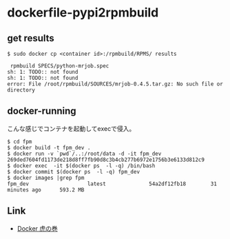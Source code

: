 # dockerfile-pypi2rpmbuild


## get results

```
$ sudo docker cp <container id>:/rpmbuild/RPMS/ results
```


```
 rpmbuild SPECS/python-mrjob.spec
sh: 1: TODO:: not found
sh: 1: TODO:: not found
error: File /root/rpmbuild/SOURCES/mrjob-0.4.5.tar.gz: No such file or directory
```


docker-running
--------------

こんな感じでコンテナを起動してexecで侵入。

```
$ cd fpm
$ docker build -t fpm_dev .
$ docker run -v `pwd`/..:/root/data -d -it fpm_dev
269ded7604fd1173de218d8ff7fb90d8c3b4cb277b6972e1756b3e6133d812c9
$ docker exec  -it $(docker ps  -l -q) /bin/bash
$ docker commit $(docker ps  -l -q) fpm_dev
$ docker images |grep fpm
fpm_dev                   latest              54a2df12fb18        31 minutes ago      593.2 MB
```


Link
-----

- [Docker 虎の巻](https://gist.github.com/tcnksm/7700047 "Docker 虎の巻")
